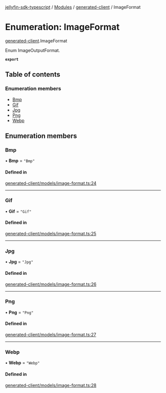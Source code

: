 [jellyfin-sdk-typescript](../README.md) / [Modules](../modules.md) / [generated-client](../modules/generated_client.md) / ImageFormat

# Enumeration: ImageFormat

[generated-client](../modules/generated_client.md).ImageFormat

Enum ImageOutputFormat.

**`export`**

## Table of contents

### Enumeration members

- [Bmp](generated_client.ImageFormat.md#bmp)
- [Gif](generated_client.ImageFormat.md#gif)
- [Jpg](generated_client.ImageFormat.md#jpg)
- [Png](generated_client.ImageFormat.md#png)
- [Webp](generated_client.ImageFormat.md#webp)

## Enumeration members

### Bmp

• **Bmp** = `"Bmp"`

#### Defined in

[generated-client/models/image-format.ts:24](https://github.com/thornbill/jellyfin-sdk-typescript/blob/0f61f16/src/generated-client/models/image-format.ts#L24)

___

### Gif

• **Gif** = `"Gif"`

#### Defined in

[generated-client/models/image-format.ts:25](https://github.com/thornbill/jellyfin-sdk-typescript/blob/0f61f16/src/generated-client/models/image-format.ts#L25)

___

### Jpg

• **Jpg** = `"Jpg"`

#### Defined in

[generated-client/models/image-format.ts:26](https://github.com/thornbill/jellyfin-sdk-typescript/blob/0f61f16/src/generated-client/models/image-format.ts#L26)

___

### Png

• **Png** = `"Png"`

#### Defined in

[generated-client/models/image-format.ts:27](https://github.com/thornbill/jellyfin-sdk-typescript/blob/0f61f16/src/generated-client/models/image-format.ts#L27)

___

### Webp

• **Webp** = `"Webp"`

#### Defined in

[generated-client/models/image-format.ts:28](https://github.com/thornbill/jellyfin-sdk-typescript/blob/0f61f16/src/generated-client/models/image-format.ts#L28)
